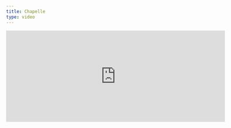 ```yaml
---
title: Chapelle
type: video
---
```


<div class="video-wrapper">
  <iframe width="600" height="250" src="https://www.youtube.com/embed/3tR6mKcBbT4?start=800" frameborder="0" allow="accelerometer; autoplay; encrypted-media; gyroscope; picture-in-picture" allowfullscreen></iframe>
  </div>
